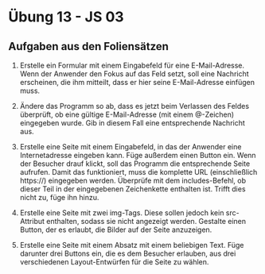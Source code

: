 # Übung 13 - JS 03

## Aufgaben aus den Foliensätzen

1. Erstelle ein Formular mit einem Eingabefeld für eine E-Mail-Adresse. Wenn der Anwender den Fokus auf das Feld setzt, soll eine Nachricht erscheinen, die ihm mitteilt, dass er hier seine E-Mail-Adresse einfügen muss.

2. Ändere das Programm so ab, dass es jetzt beim Verlassen des Feldes überprüft, ob eine gültige E-Mail-Adresse (mit einem @-Zeichen) eingegeben wurde. Gib in diesem Fall eine entsprechende Nachricht aus.

3. Erstelle eine Seite mit einem Eingabefeld, in das der Anwender eine Internetadresse eingeben kann. Füge außerdem einen Button ein. Wenn der Besucher drauf klickt, soll das Programm die entsprechende Seite aufrufen. Damit das funktioniert, muss die komplette URL (einschließlich https://) eingegeben werden. Überprüfe mit dem includes-Befehl, ob dieser Teil in der eingegebenen Zeichenkette enthalten ist. Trifft dies nicht zu, füge ihn hinzu.

4. Erstelle eine Seite mit zwei img-Tags. Diese sollen  jedoch kein src-Attribut enthalten, sodass sie nicht angezeigt werden. Gestalte einen Button, der es erlaubt, die Bilder auf der Seite anzuzeigen.

5. Erstelle eine Seite mit einem Absatz mit einem beliebigen Text. Füge darunter drei Buttons ein, die es dem Besucher erlauben, aus drei verschiedenen Layout-Entwürfen für die Seite zu wählen.